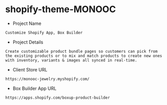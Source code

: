 # shopify-theme-MONOOC
- Project Name
```
Customize Shopify App, Box Builder
```
- Project Details
```
Create customizable product bundle pages so customers can pick from the existing products or to mix and match products to create new ones with inventory, variants & images all synced in real-time.
```
- Client Store URL
```
https://monooc-jewelry.myshopify.com/
```
- Box Builder App URL
```
https://apps.shopify.com/boxup-product-builder
```
